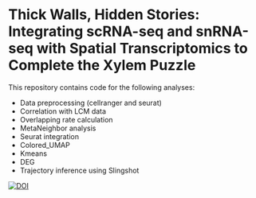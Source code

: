 # Thick Walls, Hidden Stories: Integrating scRNA-seq and snRNA-seq  with Spatial Transcriptomics to Complete the Xylem Puzzle

This repository contains code for the following analyses:
* Data preprocessing (cellranger and seurat)
* Correlation with LCM data
* Overlapping rate calculation
* MetaNeighbor analysis
* Seurat integration 
* Colored_UMAP
* Kmeans
* DEG
* Trajectory inference using Slingshot

[![DOI](https://zenodo.org/badge/1054414286.svg)](https://doi.org/10.5281/zenodo.17095636)
